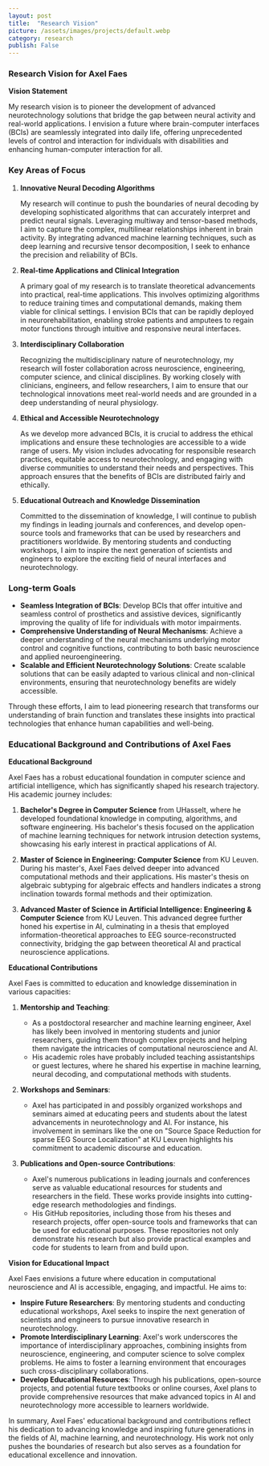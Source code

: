 ```yaml
---
layout: post
title:  "Research Vision"
picture: /assets/images/projects/default.webp
category: research
publish: False
---
```


### Research Vision for Axel Faes

**Vision Statement**

My research vision is to pioneer the development of advanced neurotechnology solutions that bridge the gap between neural activity and real-world applications. I envision a future where brain-computer interfaces (BCIs) are seamlessly integrated into daily life, offering unprecedented levels of control and interaction for individuals with disabilities and enhancing human-computer interaction for all.

### Key Areas of Focus

1. **Innovative Neural Decoding Algorithms**

   My research will continue to push the boundaries of neural decoding by developing sophisticated algorithms that can accurately interpret and predict neural signals. Leveraging multiway and tensor-based methods, I aim to capture the complex, multilinear relationships inherent in brain activity. By integrating advanced machine learning techniques, such as deep learning and recursive tensor decomposition, I seek to enhance the precision and reliability of BCIs.

2. **Real-time Applications and Clinical Integration**

   A primary goal of my research is to translate theoretical advancements into practical, real-time applications. This involves optimizing algorithms to reduce training times and computational demands, making them viable for clinical settings. I envision BCIs that can be rapidly deployed in neurorehabilitation, enabling stroke patients and amputees to regain motor functions through intuitive and responsive neural interfaces.

3. **Interdisciplinary Collaboration**

   Recognizing the multidisciplinary nature of neurotechnology, my research will foster collaboration across neuroscience, engineering, computer science, and clinical disciplines. By working closely with clinicians, engineers, and fellow researchers, I aim to ensure that our technological innovations meet real-world needs and are grounded in a deep understanding of neural physiology.

4. **Ethical and Accessible Neurotechnology**

   As we develop more advanced BCIs, it is crucial to address the ethical implications and ensure these technologies are accessible to a wide range of users. My vision includes advocating for responsible research practices, equitable access to neurotechnology, and engaging with diverse communities to understand their needs and perspectives. This approach ensures that the benefits of BCIs are distributed fairly and ethically.

5. **Educational Outreach and Knowledge Dissemination**

   Committed to the dissemination of knowledge, I will continue to publish my findings in leading journals and conferences, and develop open-source tools and frameworks that can be used by researchers and practitioners worldwide. By mentoring students and conducting workshops, I aim to inspire the next generation of scientists and engineers to explore the exciting field of neural interfaces and neurotechnology.

### Long-term Goals

- **Seamless Integration of BCIs**: Develop BCIs that offer intuitive and seamless control of prosthetics and assistive devices, significantly improving the quality of life for individuals with motor impairments.
- **Comprehensive Understanding of Neural Mechanisms**: Achieve a deeper understanding of the neural mechanisms underlying motor control and cognitive functions, contributing to both basic neuroscience and applied neuroengineering.
- **Scalable and Efficient Neurotechnology Solutions**: Create scalable solutions that can be easily adapted to various clinical and non-clinical environments, ensuring that neurotechnology benefits are widely accessible.

Through these efforts, I aim to lead pioneering research that transforms our understanding of brain function and translates these insights into practical technologies that enhance human capabilities and well-being.

### Educational Background and Contributions of Axel Faes

**Educational Background**

Axel Faes has a robust educational foundation in computer science and artificial intelligence, which has significantly shaped his research trajectory. His academic journey includes:

1. **Bachelor's Degree in Computer Science** from UHasselt, where he developed foundational knowledge in computing, algorithms, and software engineering. His bachelor's thesis focused on the application of machine learning techniques for network intrusion detection systems, showcasing his early interest in practical applications of AI.

2. **Master of Science in Engineering: Computer Science** from KU Leuven. During his master's, Axel Faes delved deeper into advanced computational methods and their applications. His master's thesis on algebraic subtyping for algebraic effects and handlers indicates a strong inclination towards formal methods and their optimization.

3. **Advanced Master of Science in Artificial Intelligence: Engineering & Computer Science** from KU Leuven. This advanced degree further honed his expertise in AI, culminating in a thesis that employed information-theoretical approaches to EEG source-reconstructed connectivity, bridging the gap between theoretical AI and practical neuroscience applications.

**Educational Contributions**

Axel Faes is committed to education and knowledge dissemination in various capacities:

1. **Mentorship and Teaching**:
   - As a postdoctoral researcher and machine learning engineer, Axel has likely been involved in mentoring students and junior researchers, guiding them through complex projects and helping them navigate the intricacies of computational neuroscience and AI.
   - His academic roles have probably included teaching assistantships or guest lectures, where he shared his expertise in machine learning, neural decoding, and computational methods with students.

2. **Workshops and Seminars**:
   - Axel has participated in and possibly organized workshops and seminars aimed at educating peers and students about the latest advancements in neurotechnology and AI. For instance, his involvement in seminars like the one on "Source Space Reduction for sparse EEG Source Localization" at KU Leuven highlights his commitment to academic discourse and education.

3. **Publications and Open-source Contributions**:
   - Axel's numerous publications in leading journals and conferences serve as valuable educational resources for students and researchers in the field. These works provide insights into cutting-edge research methodologies and findings.
   - His GitHub repositories, including those from his theses and research projects, offer open-source tools and frameworks that can be used for educational purposes. These repositories not only demonstrate his research but also provide practical examples and code for students to learn from and build upon.

**Vision for Educational Impact**

Axel Faes envisions a future where education in computational neuroscience and AI is accessible, engaging, and impactful. He aims to:

- **Inspire Future Researchers**: By mentoring students and conducting educational workshops, Axel seeks to inspire the next generation of scientists and engineers to pursue innovative research in neurotechnology.
- **Promote Interdisciplinary Learning**: Axel's work underscores the importance of interdisciplinary approaches, combining insights from neuroscience, engineering, and computer science to solve complex problems. He aims to foster a learning environment that encourages such cross-disciplinary collaborations.
- **Develop Educational Resources**: Through his publications, open-source projects, and potential future textbooks or online courses, Axel plans to provide comprehensive resources that make advanced topics in AI and neurotechnology more accessible to learners worldwide.

In summary, Axel Faes' educational background and contributions reflect his dedication to advancing knowledge and inspiring future generations in the fields of AI, machine learning, and neurotechnology. His work not only pushes the boundaries of research but also serves as a foundation for educational excellence and innovation.